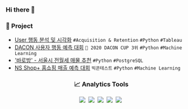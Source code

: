 ### Hi there 👋

<!--
**ssujeong/ssujeong** is a ✨ _special_ ✨ repository because its `README.md` (this file) appears on your GitHub profile.

Here are some ideas to get you started:

- 🔭 I’m currently working on ...
- 🌱 I’m currently learning ...
- 👯 I’m looking to collaborate on ...
- 🤔 I’m looking for help with ...
- 💬 Ask me about ...
- 📫 How to reach me: ...
- 😄 Pronouns: ...
- ⚡ Fun fact: ...
-->
### 📌 Project
-  [User 행동 분석 및 시각화](https://github.com/ssujeong/User_Acquisition-Retention)
`#Acquisition & Retention` `#Python` `#Tableau` 
-  [DACON 사용자 행동 예측 대회](https://github.com/ssujeong/2020_DACON_CUP)
`🥉 2020 DACON CUP 3위` `#Python` `#Machine Learning` 
-  ['바로방' - 서울시 전월세 매물 추천](https://github.com/ssujeong/BaroBang_project)
`#Python` `#PostgreSQL` 
-  [NS Shop+ 홈쇼핑 매출 예측 대회](https://github.com/ssujeong/Big_contest_2020)
`빅콘테스트` `#Python` `#Machine Learning` 



<h3 align="center"> 📈 Analytics Tools </h3>

<p align="center">
  <img src="https://img.shields.io/badge/Python-3776AB?style=flat-square&logo=Python&logoColor=white"/></a>&nbsp 
  <img src="https://img.shields.io/badge/Jupyter-F37626?style=flat-square&logo=Jupyter&logoColor=white"/></a>&nbsp 
  <img src="https://img.shields.io/badge/MySQL-4479A1?style=flat-square&logo=MySQL&logoColor=white"/></a>&nbsp 
  <img src="https://img.shields.io/badge/PostgreSQL-4169E1?style=flat-square&logo=PostgreSQL&logoColor=white"/></a>&nbsp 
  <img src="https://img.shields.io/badge/Tableau-E97627?style=flat-square&logo=Tableau&logoColor=white"/></a>&nbsp 
</p>

